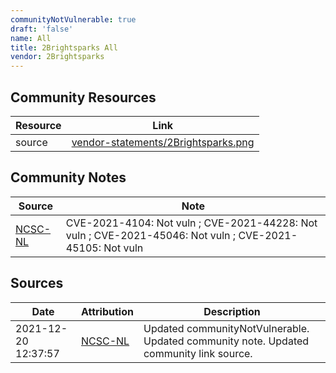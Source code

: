 ```yaml
---
communityNotVulnerable: true
draft: 'false'
name: All
title: 2Brightsparks All
vendor: 2Brightsparks
---
```



## Community Resources
| Resource | Link |
| --- | --- |
| source | [vendor-statements/2Brightsparks.png](vendor-statements/2Brightsparks.png) |

## Community Notes
| Source | Note |
| --- | --- |
| [NCSC-NL](https://github.com/NCSC-NL/log4shell/blob/main/software/README.md) | CVE-2021-4104: Not vuln ; CVE-2021-44228: Not vuln ; CVE-2021-45046: Not vuln ; CVE-2021-45105: Not vuln </ul> |

## Sources
| Date | Attribution | Description |
| --- | --- | --- |
| 2021-12-20 12:37:57 | [NCSC-NL](https://github.com/NCSC-NL/log4shell/blob/main/software/README.md) | Updated communityNotVulnerable. Updated community note. Updated community link source.  |
